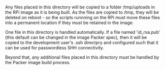Any files placed in this directory will be copied to a folder /tmp/uploads in the RPi image as it is being built.  As the files are copied to /tmp, they will be deleted on reboot - so the scripts runnning on the RPi must move these files into a permanent location if they must be retained in the image.

One file in this directory is handled automatically.  If a file named 'id_rsa.pub' (this default can be changed in the image Packer spec), then it will be copied to the development user's .ssh directpry and configured such that it can be used for passwordless SHH connectivity.

Beyond that, any additional files placed in this directory must be handled by the Packer image build process.
